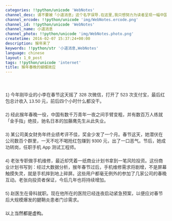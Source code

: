 ```yaml
---
categories: !!python/unicode 'WebNotes'
channel_desc: 请不要被「小道消息」这个名字误导.在这里,我只想努力为读者呈现一幅中国互联网的清明上河图.
channel_ercode: !!python/unicode 'img/WebNotes.ercode.png'
channel_id: !!python/unicode 'WebNotes'
channel_name: 小道消息
channel_photo: !!python/unicode 'img/WebNotes.photo.png'
createtime: 2016-02-07 15:37:24+00:00
description: 猴年来了
keywords: !!python/str '小道消息,WebNotes'
language: chinese
layout: 1_0_post
tags: !!python/unicode 'internet'
title: 猴年春晚的蝴蝶效应
---
```

<div class="rich_media_content" id="js_content">
<p style="font-family: Avenir, sans-serif; border: 0px; margin-top: 2px; margin-bottom: 22px; outline: 0px; color: rgb(51, 51, 51); white-space: normal;">
<br/>
</p>
<p style="font-family: Avenir, sans-serif; border: 0px; margin-top: 2px; margin-bottom: 22px; outline: 0px; color: rgb(51, 51, 51); white-space: normal;">
         1) 今年刚毕业的小李在春节这天摇了 328 次微信，打开了 523 次支付宝，最后红包总计收入 13.50 元，前后四个小时什么都没干。
        </p>
<p style="font-family: Avenir, sans-serif; border: 0px; margin-top: 2px; margin-bottom: 22px; outline: 0px; color: rgb(51, 51, 51); white-space: normal;">
         2) 经此猴年春晚一役，中国有数千万青年一夜之间手臂变粗，并有数百万人练就「金手指」绝技，驰名日本的加藤鹰先生从此失业。
        </p>
<p style="font-family: Avenir, sans-serif; border: 0px; margin-top: 2px; margin-bottom: 22px; outline: 0px; color: rgb(51, 51, 51); white-space: normal;">
         3) 某公司美女财务年终业绩考评不佳，奖金少发了一个月。春节这天，她潜伏在公司数百个群里，一天不吃不喝抢红包赚到 9300 元，出了一口恶气。节后，她成功转岗，任职手机 App 测试工程师。
        </p>
<p style="font-family: Avenir, sans-serif; border: 0px; margin-top: 2px; margin-bottom: 22px; outline: 0px; color: rgb(51, 51, 51); white-space: normal;">
         4) 老张专职做手机维修，最近却凭着一纸商业计划书拿到一笔风险投资。这份商业计划书写到：经过大数据分析，猴年春节过后，手机维修需求将剧增，不是屏幕触摸失灵，就是手机摔到地上碎屏。这些用户都毫无例外的参加了几家公司的春晚互动。老张向投资者保证，今后几年也将持续增加。
        </p>
<p style="font-family: Avenir, sans-serif; border: 0px; margin-top: 2px; margin-bottom: 22px; outline: 0px; color: rgb(51, 51, 51); white-space: normal;">
         5) 赵医生在骨科就职。现在他所在的医院已经连夜启动紧急预案，以便应对春节后大规模爆发的腱鞘炎患者门诊需求。
        </p>
<p>
         以上当然都是虚构。
        </p>
</div>